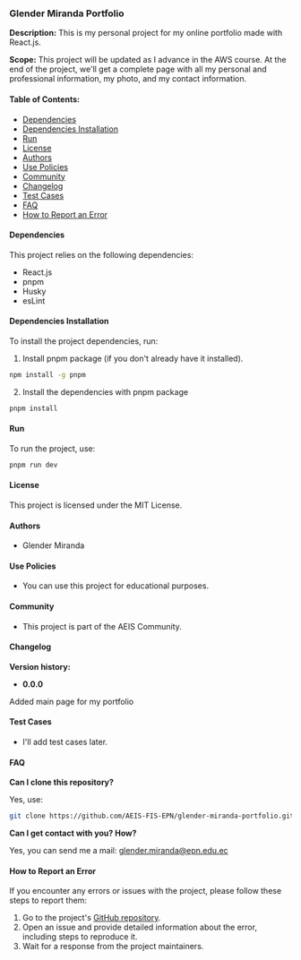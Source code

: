 ### Glender Miranda Portfolio

**Description:** This is my personal project for my online portfolio made with React.js.

**Scope:** This project will be updated as I advance in the AWS course. At the end of the project, we'll get a complete page with all my personal and professional information, my photo, and my contact information.

#### Table of Contents:

- [Dependencies](#dependencies)
- [Dependencies Installation](#dependencies-installation)
- [Run](#run)
- [License](#license)
- [Authors](#authors)
- [Use Policies](#use-policies)
- [Community](#community)
- [Changelog](#changelog)
- [Test Cases](#test-cases)
- [FAQ](#faq)
- [How to Report an Error](#how-to-report-an-error)

#### Dependencies

This project relies on the following dependencies:

- React.js
- pnpm
- Husky
- esLint

#### Dependencies Installation

To install the project dependencies, run:

1. Install pnpm package (if you don't already have it installed).
```bash
npm install -g pnpm
```

2. Install the dependencies with pnpm package
```bash
pnpm install
```


#### Run

To run the project, use:

```bash
pnpm run dev
```

#### License

This project is licensed under the MIT License.

#### Authors

- Glender Miranda

#### Use Policies

- You can use this project for educational purposes.

#### Community

- This project is part of the AEIS Community.

#### Changelog

**Version history:**
- **0.0.0**

Added main page for my portfolio

#### Test Cases

- I'll add test cases later.

#### FAQ

**Can I clone this repository?**

Yes, use:
```bash
git clone https://github.com/AEIS-FIS-EPN/glender-miranda-portfolio.git
```

**Can I get contact with you? How?**

Yes, you can send me a mail: glender.miranda@epn.edu.ec

#### How to Report an Error

If you encounter any errors or issues with the project, please follow these steps to report them:

1. Go to the project's [GitHub repository](https://github.com/AEIS-FIS-EPN/glender-miranda-portfolio).
2. Open an issue and provide detailed information about the error, including steps to reproduce it.
3. Wait for a response from the project maintainers.